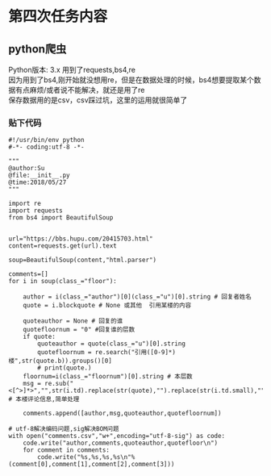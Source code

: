 # 第四次任务内容
## python爬虫
Python版本: 3.x
用到了requests,bs4,re  
因为用到了bs4,刚开始就没想用re，但是在数据处理的时候，bs4想要提取某个数据有点麻烦/或者说不能解决，就还是用了re  
保存数据用的是csv，csv踩过坑，这里的运用就很简单了  
### 贴下代码
	#!/usr/bin/env python
	#-*- coding:utf-8 -*-

	"""
	@author:Su
	@file:__init__.py
	@time:2018/05/27 
	"""

	import re
	import requests
	from bs4 import BeautifulSoup


	url="https://bbs.hupu.com/20415703.html"
	content=requests.get(url).text

	soup=BeautifulSoup(content,"html.parser")

	comments=[]
	for i in soup(class_="floor"):

	    author = i(class_="author")[0](class_="u")[0].string # 回复者姓名
	    quote = i.blockquote # None 或其他  引用某楼的内容

	    quoteauthor = None # 回复的谁
	    quotefloornum = "0" #回复谁的层数
	    if quote:
	        quoteauthor = quote(class_="u")[0].string
	        quotefloornum = re.search("引用([0-9]*)楼",str(quote.b)).groups()[0]
	        # print(quote.)
	    floornum=i(class_="floornum")[0].string # 本层数
	    msg = re.sub("<[^>]*>","",str(i.td).replace(str(quote),"").replace(str(i.td.small),"").replace("\n","")) # 本楼评论信息,简单处理

	    comments.append([author,msg,quoteauthor,quotefloornum])

	# utf-8解决编码问题,sig解决BOM问题
	with open("comments.csv","w+",encoding="utf-8-sig") as code:
	    code.write("author,comments,quoteauthor,quotefloor\n")
	    for comment in comments:
	        code.write("%s,%s,%s,%s\n"%(comment[0],comment[1],comment[2],comment[3]))